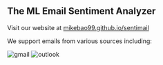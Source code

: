 
## The ML Email Sentiment Analyzer
Visit our website at [mikebao99.github.io/sentimail](mikebao99.github.io/sentimail)

We support emails from various sources including:

![gmail](https://image.flaticon.com/icons/svg/281/281769.svg) ![outlook](https://upload.wikimedia.org/wikipedia/commons/thumb/4/48/Outlook.com_icon.svg/1014px-Outlook.com_icon.svg.png)
